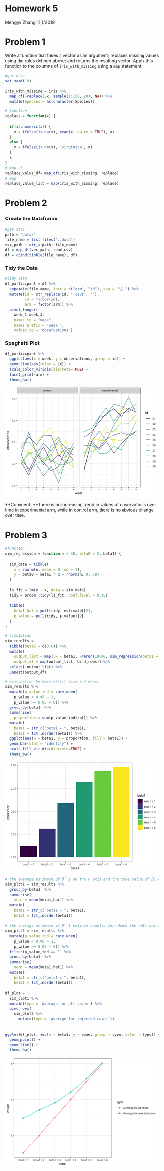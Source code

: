 Homework 5
================
Mengyu Zhang
11/1/2019

# Problem 1

Write a function that takes a vector as an argument; replaces missing
values using the rules defined above; and returns the resulting vector.
Apply this function to the columns of `iris_with_missing` using a `map`
statement.

``` r
#get data
set.seed(10)

iris_with_missing = iris %>% 
  map_df(~replace(.x, sample(1:150, 20), NA)) %>%
  mutate(Species = as.character(Species))
```

``` r
# function
replace = function(x) {
  
  if(is.numeric(x)) {
    x = ifelse(is.na(x), mean(x, na.rm = TRUE), x)
  }
  else {
    x = ifelse(is.na(x), "virginica", x)
  }
  x
}
# map_df
replace_value_df= map_df(iris_with_missing, replace)
# map
replace_value_list = map(iris_with_missing, replace)
```

# Problem 2

### Create the Dataframe

``` r
#get data
path = "data/"
file_name = list.files('./data')
vec_path = str_c(path, file_name)
df = map_df(vec_path, read_csv)
df = cbind(tibble(file_name), df)
```

### Tidy the Data

``` r
#tidy data
df_participant = df %>%
  separate(file_name, into = c("arm", "id"), sep = "\\_") %>% 
  mutate(id = str_replace(id, ".csv$", ""),
         id = factor(id),
         arm = factor(arm)) %>% 
  pivot_longer(
    week_1:week_8,
    names_to = "week",
    names_prefix = "week_",
    values_to = "observations")
```

### Spaghetti Plot

``` r
df_participant %>% 
  ggplot(aes(x = week, y = observations, group = id)) + 
  geom_line(aes(color = id)) + 
  scale_color_viridis(discrete=TRUE) + 
  facet_grid(~arm) + 
  theme_bw()
```

![](p8105_hw5_mz2777_files/figure-gfm/unnamed-chunk-5-1.png)<!-- -->

**Comment: **There is an increasing trend in values of observations over
time in experimental arm, while in control arm, there is no abvious
change over time.

# Problem 3

``` r
#function
sim_regression = function(n = 30, beta0 = 2, beta1) {
  
  sim_data = tibble(
    x = rnorm(n, mean = 0, sd = 1),
    y = beta0 + beta1 * x + rnorm(n, 0, 50)
  )
  
  ls_fit = lm(y ~ x, data = sim_data)
  tidy = broom::tidy(ls_fit, conf.level = 0.95)
  
  tibble(
    beta1_hat = pull(tidy, estimate)[2],
    p_value = pull(tidy, p.value)[2]
  )
}
```

``` r
# simulation
sim_results = 
  tibble(beta1 = c(0:6)) %>% 
  mutate(
    output_list = map(.x = beta1, ~rerun(10000, sim_regression(beta1 = .x))),
    output_df = map(output_list, bind_rows)) %>% 
  select(-output_list) %>% 
  unnest(output_df)
```

``` r
# association between effect size and power
sim_results %>% 
  mutate(p_value_ind = case_when(
    p_value < 0.05 ~ 1,
    p_value >= 0.05 ~ 0)) %>%   
  group_by(beta1) %>% 
  summarise(
    proportion = sum(p_value_ind)/n()) %>% 
  mutate(
    beta1 = str_c("beta1 = ", beta1),
    beta1 = fct_inorder(beta1)) %>% 
  ggplot(aes(x = beta1, y = proportion, fill = beta1)) + 
  geom_bar(stat = "identity") +
  scale_fill_viridis(discrete=TRUE) +
  theme_bw()
```

![](p8105_hw5_mz2777_files/figure-gfm/unnamed-chunk-8-1.png)<!-- -->

``` r
# the average estimate of β̂ 1 on the y axis and the true value of β1 on the x axis
sim_plot1 = sim_results %>% 
  group_by(beta1) %>% 
  summarise(
    mean = mean(beta1_hat)) %>% 
  mutate(
    beta1 = str_c("beta1 = ", beta1),
    beta1 = fct_inorder(beta1))

# the average estimate of β̂ 1 only in samples for which the null was rejected on the y axis and the true value of β1 on the x axis
sim_plot2 = sim_results %>% 
  mutate(p_value_ind = case_when(
    p_value < 0.05 ~ 1,
    p_value >= 0.05 ~ 0)) %>%
  filter(p_value_ind == 1) %>% 
  group_by(beta1) %>% 
  summarise(
    mean = mean(beta1_hat)) %>% 
  mutate(
    beta1 = str_c("beta1 = ", beta1),
    beta1 = fct_inorder(beta1))

df_plot = 
  sim_plot1 %>%
  mutate(type = 'Average for all cases') %>%
  bind_rows(
    sim_plot2 %>%
      mutate(type = 'Average for rejected cases'))


ggplot(df_plot, aes(x = beta1, y = mean, group = type, color = type)) + 
  geom_point() +
  geom_line() +
  theme_bw()
```

![](p8105_hw5_mz2777_files/figure-gfm/unnamed-chunk-9-1.png)<!-- -->
